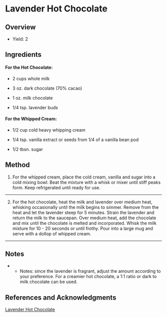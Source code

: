 # Lavender Hot Chocolate

## Overview

- Yield: 2

## Ingredients

#### For the Hot Chocolate:

- 2 cups whole milk

- 3 oz. dark chocolate (70% cacao)

- 1 oz. milk chocolate

- 1/4 tsp. lavender buds

#### For the Whipped Cream:

- 1/2 cup cold heavy whipping cream

- 1/4 tsp. vanilla extract or seeds from 1/4 of a vanilla bean pod

- 1/2 tbsn. sugar

## Method

1. For the whipped cream, place the cold cream, vanilla and sugar into a cold mixing bowl. Beat the mixture with a whisk or mixer until stiff peaks form. Keep refrigerated until ready for use. 
---
2. For the hot chocolate, heat the milk and lavender over medium heat, whisking occasionally until the milk begins to simmer. Remove from the heat and let the lavender steep for 5 minutes. Strain the lavender and return the milk to the saucepan. Over medium heat, add the chocolate and mix until the chocolate is melted and incorporated. Whisk the milk mixture for 10 - 20 seconds or until frothy. Pour into a large mug and serve with a dollop of whipped cream.
---


## Notes

- * Notes: since the lavender is fragrant, adjust the amount according to your preference. For a creamier hot chocolate, a 1:1 ratio or dark to milk chocolate can be used.

## References and Acknowledgments

[Lavender Hot Chocolate](http://une-deuxsenses.blogspot.com/2010/11/lavender-hot-chocolate.html)

